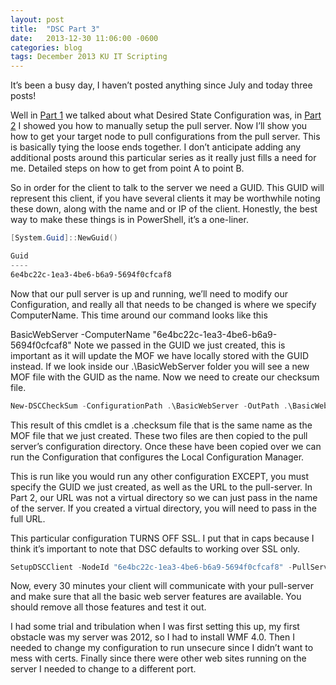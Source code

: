 ```yaml
---
layout: post
title:  "DSC Part 3"
date:   2013-12-30 11:06:00 -0600
categories: blog
tags: December 2013 KU IT Scripting
---
```

It’s been a busy day, I haven’t posted anything since July and today three posts!

Well in [Part 1](2013-12-30-dsc-part1.md) we talked about what Desired State Configuration was, in [Part 2](2013-12-30-dsc-part2.md) I showed you how to manually setup the pull server. Now I’ll show you how to get your target node to pull configurations from the pull server. This is basically tying the loose ends together. I don’t anticipate adding any additional posts around this particular series as it really just fills a need for me. Detailed steps on how to get from point A to point B.

So in order for the client to talk to the server we need a GUID. This GUID will represent this client, if you have several clients it may be worthwhile noting these down, along with the name and or IP of the client. Honestly, the best way to make these things is in PowerShell, it’s a one-liner.

``` powershell
[System.Guid]::NewGuid()

Guid
----
6e4bc22c-1ea3-4be6-b6a9-5694f0cfcaf8
```

Now that our pull server is up and running, we’ll need to modify our Configuration, and really all that needs to be changed is where we specify ComputerName. This time around our command looks like this

BasicWebServer -ComputerName "6e4bc22c-1ea3-4be6-b6a9-5694f0cfcaf8"
Note we passed in the GUID we just created, this is important as it will update the MOF we have locally stored with the GUID instead. If we look inside our .\BasicWebServer folder you will see a new MOF file with the GUID as the name. Now we need to create our checksum file.

``` powershell
New-DSCCheckSum -ConfigurationPath .\BasicWebServer -OutPath .\BasicWebServer
```

This result of this cmdlet is a .checksum file that is the same name as the MOF file that we just created. These two files are then copied to the pull server’s configuration directory. Once these have been copied over we can run the Configuration that configures the Local Configuration Manager.

This is run like you would run any other configuration EXCEPT, you must specify the GUID we just created, as well as the URL to the pull-server. In Part 2, our URL was not a virtual directory so we can just pass in the name of the server. If you created a virtual directory, you will need to pass in the full URL.

This particular configuration TURNS OFF SSL. I put that in caps because I think it’s important to note that DSC defaults to working over SSL only.

``` powershell
SetupDSCClient -NodeId "6e4bc22c-1ea3-4be6-b6a9-5694f0cfcaf8" -PullServer "webserver01"
```

Now, every 30 minutes your client will communicate with your pull-server and make sure that all the basic web server features are available. You should remove all those features and test it out.

I had some trial and tribulation when I was first setting this up, my first obstacle was my server was 2012, so I had to install WMF 4.0. Then I needed to change my configuration to run unsecure since I didn’t want to mess with certs. Finally since there were other web sites running on the server I needed to change to a different port.
